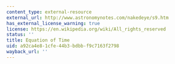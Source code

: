 ```yaml
---
content_type: external-resource
external_url: http://www.astronomynotes.com/nakedeye/s9.htm
has_external_license_warning: true
license: https://en.wikipedia.org/wiki/All_rights_reserved
status: ''
title: Equation of Time
uid: a92ca4e8-1cfe-44b3-bdbb-f9c7163f2798
wayback_url: ''
---
```

